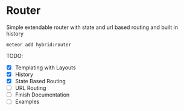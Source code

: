 # Router

Simple extendable router with state and url based routing and built in history

`meteor add hybrid:router`

TODO: 
* [x] Templating with Layouts
* [x] History
* [x] State Based Routing
* [ ] URL Routing
* [ ] Finish Documentation
* [ ] Examples